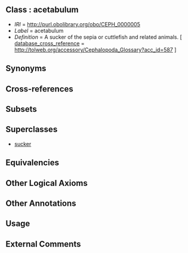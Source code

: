
## Class : acetabulum

 * *IRI* = http://purl.obolibrary.org/obo/CEPH_0000005
 * *Label* = acetabulum
 * *Definition* = A sucker of the sepia or cuttlefish and related animals. [ [database_cross_reference](../../ef/oboInOwl#hasDbXref.md) = http://tolweb.org/accessory/Cephalopoda_Glossary?acc_id=587 ]

## Synonyms


## Cross-references


## Subsets


## Superclasses

 * [sucker](../../CEPH/48/CEPH_0000248.md)

## Equivalencies


## Other Logical Axioms


## Other Annotations


## Usage


## External Comments

